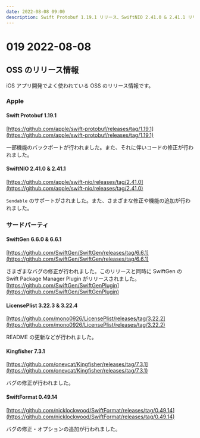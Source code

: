 ```yaml
---
date: 2022-08-08 09:00
description: Swift Protobuf 1.19.1 リリース、SwiftNIO 2.41.0 & 2.41.1 リリース、SwiftGen 6.6.0 & 6.6.1 リリース、ほか
---
```

# 019 2022-08-08

## OSS のリリース情報

iOS アプリ開発でよく使われている OSS のリリース情報です。

### Apple

#### Swift Protobuf 1.19.1

[https://github.com/apple/swift-protobuf/releases/tag/1.19.1](https://github.com/apple/swift-protobuf/releases/tag/1.19.1)

一部機能のバックポートが行われました。また、それに伴いコードの修正が行われました。

#### SwiftNIO 2.41.0 & 2.41.1

[https://github.com/apple/swift-nio/releases/tag/2.41.0](https://github.com/apple/swift-nio/releases/tag/2.41.0)

`Sendable` のサポートがされました。また、さまざまな修正や機能の追加が行われました。
### サードパーティ

#### SwiftGen 6.6.0 & 6.6.1

[https://github.com/SwiftGen/SwiftGen/releases/tag/6.6.1](https://github.com/SwiftGen/SwiftGen/releases/tag/6.6.1)

さまざまなバグの修正が行われました。このリリースと同時に SwiftGen の Swift Package Manager Plugin がリリースされました。
[https://github.com/SwiftGen/SwiftGenPlugin](https://github.com/SwiftGen/SwiftGenPlugin)

#### LicensePlist 3.22.3 & 3.22.4

[https://github.com/mono0926/LicensePlist/releases/tag/3.22.2](https://github.com/mono0926/LicensePlist/releases/tag/3.22.2)

README の更新などが行われました。

#### Kingfisher 7.3.1

[https://github.com/onevcat/Kingfisher/releases/tag/7.3.1](https://github.com/onevcat/Kingfisher/releases/tag/7.3.1)

バグの修正が行われました。

#### SwiftFormat 0.49.14

[https://github.com/nicklockwood/SwiftFormat/releases/tag/0.49.14](https://github.com/nicklockwood/SwiftFormat/releases/tag/0.49.14)

バグの修正・オプションの追加が行われました。
